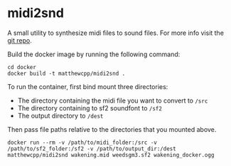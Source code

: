 # midi2snd
A small utility to synthesize midi files to sound files.  For more info visit the [git repo](https://github.com/matthewcpp/midi2snd). 

Build the docker image by running the following command:
```shell
cd docker
docker build -t matthewcpp/midi2snd .
```

To run the container, first bind mount three directories:
- The directory containing the midi file you want to convert to `/src`
- The directory containing to sf2 soundfont to `/sf2`
- The output directory to `/dest`

Then pass file paths relative to the directories that you mounted above.

```shell
docker run --rm -v /path/to/midi_folder:/src -v /path/to/sf2_folder:/sf2 -v /path/to/output_dir:/dest matthewcpp/midi2snd wakening.mid weedsgm3.sf2 wakening_docker.ogg
```
